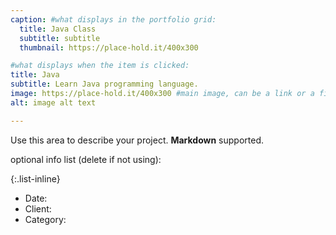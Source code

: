 ```yaml
---
caption: #what displays in the portfolio grid:
  title: Java Class
  subtitle: subtitle
  thumbnail: https://place-hold.it/400x300

#what displays when the item is clicked:
title: Java
subtitle: Learn Java programming language.
image: https://place-hold.it/400x300 #main image, can be a link or a file in assets/img/portfolio
alt: image alt text

---
```

Use this area to describe your project. **Markdown** supported.

optional info list (delete if not using):

{:.list-inline}
- Date:
- Client:
- Category:
